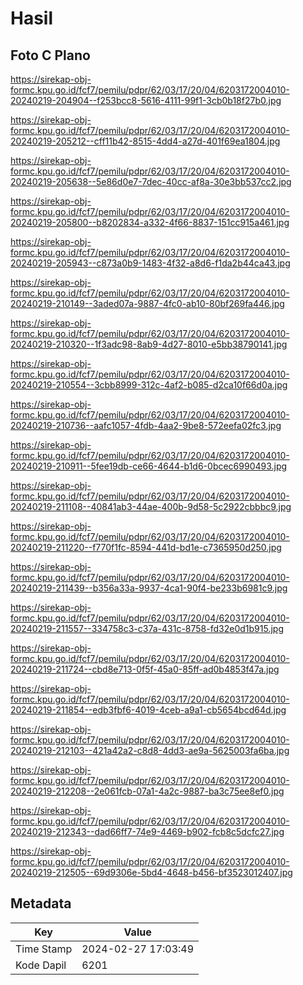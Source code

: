 # Hasil

## Foto C Plano

https://sirekap-obj-formc.kpu.go.id/fcf7/pemilu/pdpr/62/03/17/20/04/6203172004010-20240219-204904--f253bcc8-5616-4111-99f1-3cb0b18f27b0.jpg

https://sirekap-obj-formc.kpu.go.id/fcf7/pemilu/pdpr/62/03/17/20/04/6203172004010-20240219-205212--cff11b42-8515-4dd4-a27d-401f69ea1804.jpg

https://sirekap-obj-formc.kpu.go.id/fcf7/pemilu/pdpr/62/03/17/20/04/6203172004010-20240219-205638--5e86d0e7-7dec-40cc-af8a-30e3bb537cc2.jpg

https://sirekap-obj-formc.kpu.go.id/fcf7/pemilu/pdpr/62/03/17/20/04/6203172004010-20240219-205800--b8202834-a332-4f66-8837-151cc915a461.jpg

https://sirekap-obj-formc.kpu.go.id/fcf7/pemilu/pdpr/62/03/17/20/04/6203172004010-20240219-205943--c873a0b9-1483-4f32-a8d6-f1da2b44ca43.jpg

https://sirekap-obj-formc.kpu.go.id/fcf7/pemilu/pdpr/62/03/17/20/04/6203172004010-20240219-210149--3aded07a-9887-4fc0-ab10-80bf269fa446.jpg

https://sirekap-obj-formc.kpu.go.id/fcf7/pemilu/pdpr/62/03/17/20/04/6203172004010-20240219-210320--1f3adc98-8ab9-4d27-8010-e5bb38790141.jpg

https://sirekap-obj-formc.kpu.go.id/fcf7/pemilu/pdpr/62/03/17/20/04/6203172004010-20240219-210554--3cbb8999-312c-4af2-b085-d2ca10f66d0a.jpg

https://sirekap-obj-formc.kpu.go.id/fcf7/pemilu/pdpr/62/03/17/20/04/6203172004010-20240219-210736--aafc1057-4fdb-4aa2-9be8-572eefa02fc3.jpg

https://sirekap-obj-formc.kpu.go.id/fcf7/pemilu/pdpr/62/03/17/20/04/6203172004010-20240219-210911--5fee19db-ce66-4644-b1d6-0bcec6990493.jpg

https://sirekap-obj-formc.kpu.go.id/fcf7/pemilu/pdpr/62/03/17/20/04/6203172004010-20240219-211108--40841ab3-44ae-400b-9d58-5c2922cbbbc9.jpg

https://sirekap-obj-formc.kpu.go.id/fcf7/pemilu/pdpr/62/03/17/20/04/6203172004010-20240219-211220--f770f1fc-8594-441d-bd1e-c7365950d250.jpg

https://sirekap-obj-formc.kpu.go.id/fcf7/pemilu/pdpr/62/03/17/20/04/6203172004010-20240219-211439--b356a33a-9937-4ca1-90f4-be233b6981c9.jpg

https://sirekap-obj-formc.kpu.go.id/fcf7/pemilu/pdpr/62/03/17/20/04/6203172004010-20240219-211557--334758c3-c37a-431c-8758-fd32e0d1b915.jpg

https://sirekap-obj-formc.kpu.go.id/fcf7/pemilu/pdpr/62/03/17/20/04/6203172004010-20240219-211724--cbd8e713-0f5f-45a0-85ff-ad0b4853f47a.jpg

https://sirekap-obj-formc.kpu.go.id/fcf7/pemilu/pdpr/62/03/17/20/04/6203172004010-20240219-211854--edb3fbf6-4019-4ceb-a9a1-cb5654bcd64d.jpg

https://sirekap-obj-formc.kpu.go.id/fcf7/pemilu/pdpr/62/03/17/20/04/6203172004010-20240219-212103--421a42a2-c8d8-4dd3-ae9a-5625003fa6ba.jpg

https://sirekap-obj-formc.kpu.go.id/fcf7/pemilu/pdpr/62/03/17/20/04/6203172004010-20240219-212208--2e061fcb-07a1-4a2c-9887-ba3c75ee8ef0.jpg

https://sirekap-obj-formc.kpu.go.id/fcf7/pemilu/pdpr/62/03/17/20/04/6203172004010-20240219-212343--dad66ff7-74e9-4469-b902-fcb8c5dcfc27.jpg

https://sirekap-obj-formc.kpu.go.id/fcf7/pemilu/pdpr/62/03/17/20/04/6203172004010-20240219-212505--69d9306e-5bd4-4648-b456-bf3523012407.jpg


## Metadata

| Key        | Value               |
| ---------- | ------------------- |
| Time Stamp | 2024-02-27 17:03:49 |
| Kode Dapil | 6201                |



